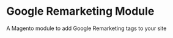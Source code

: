 Google Remarketing Module
=====================

A Magento module to add Google Remarketing tags to your site
